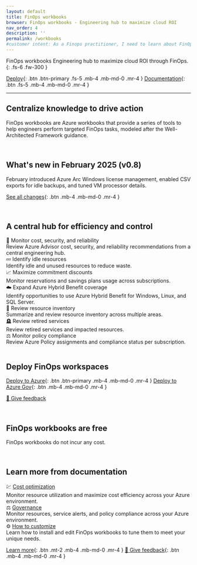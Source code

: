 ```yaml
---
layout: default
title: FinOps workbooks
browser: FinOps workbooks - Engineering hub to maximize cloud ROI
nav_order: 4
description: ''
permalink: /workbooks
#customer intent: As a Finops practitioner, I need to learn about FinOps workbooks
---
```


<span class="fs-9 d-block mb-4">FinOps workbooks</span>
Engineering hub to maximize cloud ROI through FinOps.
{: .fs-6 .fw-300 }

[Deploy](#deploy){: .btn .btn-primary .fs-5 .mb-4 .mb-md-0 .mr-4 }
[Documentation](#docs){: .btn .fs-5 .mb-4 .mb-md-0 .mr-4 }

---

<a name="overview"></a>

## Centralize knowledge to drive action

FinOps workbooks are Azure workbooks that provide a series of tools to help engineers perform targeted FinOps tasks, modeled after the Well-Architected Framework guidance.

<br>

<a name="whats-new"></a>

## What's new in February 2025 (v0.8)

February introduced Azure Arc Windows license management, enabled CSV exports for idle backups, and tuned VM processor details.

[See all changes](https://aka.ms/ftk/changes#finops-workbooks-v08){: .btn .mb-4 .mb-md-0 .mr-4 }

<br>

<a name="features"></a>

## A central hub for efficiency and control

<div id="tile-gallery">
    <div class="tile" markdown="1">
        <div>🦉 Monitor cost, security, and reliability</div>
        <div>Review Azure Advisor cost, security, and reliability recommendations from a central engineering hub.</div>
    </div>
    <div class="tile" markdown="1">
        <div>💤 Identify idle resources</div>
        <div>Identify idle and unused resources to reduce waste.</div>
    </div>
    <div class="tile" markdown="1">
        <div>📈 Maximize commitment discounts</div>
        <div>Monitor reservations and savings plans usage across subscriptions.</div>
    </div>
    <div class="tile" markdown="1">
        <div>☁️ Expand Azure Hybrid Benefit coverage</div>
        <div>Identify opportunities to use Azure Hybrid Benefit for Windows, Linux, and SQL Server.</div>
    </div>
    <div class="tile" markdown="1">
        <div>🧮 Review resource inventory</div>
        <div>Summarize and review resource inventory across multiple areas.</div>
    </div>
    <div class="tile" markdown="1">
        <div>🪦 Review retired services</div>
        <div>Review retired services and impacted resources.</div>
    </div>
    <div class="tile" markdown="1">
        <div>⚖️ Monitor policy compliance</div>
        <div>Review Azure Policy assignments and compliance status per subscription.</div>
    </div>
</table>

<br>

<a name="deploy"></a>

## Deploy FinOps workspaces

[Deploy to Azure](https://portal.azure.com/#create/Microsoft.Template/uri/https%3A%2F%2Fmicrosoft.github.io%2Ffinops-toolkit%2Fdeploy%2Ffinops-workbooks-latest.json/createUIDefinitionUri/https%3A%2F%2Fmicrosoft.github.io%2Ffinops-toolkit%2Fdeploy%2Ffinops-workbooks-latest.ui.json){: .btn .btn-primary .mb-4 .mb-md-0 .mr-4 }
[Deploy to Azure Gov](https://portal.azure.us/#create/Microsoft.Template/uri/https%3A%2F%2Fmicrosoft.github.io%2Ffinops-toolkit%2Fdeploy%2Ffinops-workbooks-latest.json/createUIDefinitionUri/https%3A%2F%2Fmicrosoft.github.io%2Ffinops-toolkit%2Fdeploy%2Ffinops-workbooks-latest.ui.json){: .btn .mb-4 .mb-md-0 .mr-4 }

[💜 Give feedback](https://portal.azure.com/#view/HubsExtension/InProductFeedbackBlade/extensionName/FinOpsToolkit/cesQuestion/How%20easy%20or%20hard%20is%20it%20to%20use%20FinOps%20workbooks%3F/cvaQuestion/How%20valuable%20are%20FinOps%20workbooks%3F/surveyId/FTK0.8/bladeName/Workbooks/featureName/Marketing.Deploy)

<br>

<a name="pricing"></a>

## FinOps workbooks are free

FinOps workbooks do not incur any cost.

<br>

<a name="docs"></a>

## Learn more from documentation

<div id="tile-gallery">
    <div class="tile" markdown="1">
        <div>💹 <a href="https://learn.microsoft.com/cloud-computing/finops/toolkit/workbooks/optimization">Cost optimization</a></div>
        <div>Monitor resource utilization and maximize cost efficiency across your Azure environment.</div>
    </div>
    <div class="tile" markdown="1">
        <div>⚖️ <a href="https://learn.microsoft.com/cloud-computing/finops/toolkit/workbooks/governance">Governance</a></div>
        <div>Monitor resources, service alerts, and policy compliance across your Azure environment.</div>
    </div>
    <div class="tile" markdown="1">
        <div>⚙️ <a href="https://learn.microsoft.com/cloud-computing/finops/toolkit/workbooks/customize-workbooks">How to customize</a></div>
        <div>Learn how to install and edit FinOps workbooks to tune them to meet your unique needs.</div>
    </div>
</table>

[Learn more](https://learn.microsoft.com/cloud-computing/finops/toolkit/workbooks/finops-workbooks-overview){: .btn .mt-2 .mb-4 .mb-md-0 .mr-4 }
[💜 Give feedback](https://portal.azure.com/#view/HubsExtension/InProductFeedbackBlade/extensionName/FinOpsToolkit/cesQuestion/How%20easy%20or%20hard%20is%20it%20to%20use%20FinOps%20workbooks%3F/cvaQuestion/How%20valuable%20are%20FinOps%20workbooks%3F/surveyId/FTK0.8/bladeName/Workbooks/featureName/Marketing.Docs){: .btn .mb-4 .mb-md-0 .mr-4 }

<br>
